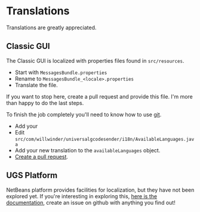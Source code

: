 # Translations

Translations are greatly appreciated.

## Classic GUI

The Classic GUI is localized with properties files found in `src/resources`.

* Start with `MessagesBundle.properties`
* Rename to `MessagesBundle_<locale>.properties`
* Translate the file.

If you want to stop here, create a pull request and provide this file. I'm more
than happy to do the last steps.

To finish the job completely you'll need to know how to use [git](https://git-scm.com).

* Add your 
* Edit `src/com/willwinder/universalgcodesender/i18n/AvailableLanguages.java`
* Add your new translation to the `availableLanguages` object.
* [Create a pull request](https://help.github.com/articles/using-pull-requests/).

## UGS Platform

NetBeans platform provides facilities for localization, but they have not been
explored yet. If you're interesting in exploring this, [here is the
documentation][nbp_doc], create an issue on github with anything you find out!

[nbp_doc]: http://bits.netbeans.org/dev/javadoc/org-openide-modules/org/openide/modules/doc-files/i18n-branding.html 
